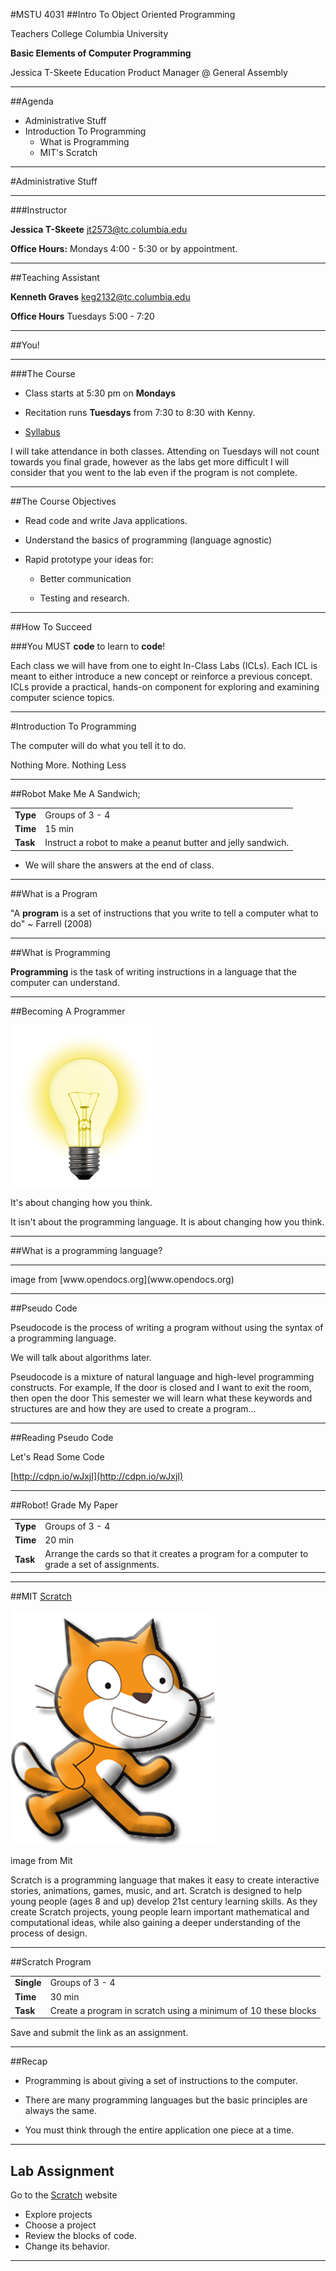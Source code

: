 <section data-background="images/teachers_college.jpg">
</section>

#MSTU 4031
##Intro To Object Oriented Programming


<div class="label">
<p>Teachers College Columbia University</p>
<p><strong>Basic Elements of Computer Programming</strong></p>
<p>Jessica T-Skeete Education Product Manager @ General Assembly</p>
</div>

---


##Agenda

*	Administrative Stuff
*	Introduction To Programming
	*	What is Programming
	*	MIT's Scratch

---

<section data-background="images/Columbia.jpg">
</section>

#Administrative Stuff

---

###Instructor

__Jessica T-Skeete__ jt2573@tc.columbia.edu

__Office Hours:__ Mondays 4:00 - 5:30 or by appointment.


---

##Teaching Assistant

__Kenneth Graves__ keg2132@tc.columbia.edu

__Office Hours__ Tuesdays 5:00 - 7:20

---

##You!	

---

###The Course

*	Class starts at 5:30 pm on __Mondays__

*	Recitation runs __Tuesdays__ from 7:30 to 8:30 with Kenny.

*	[Syllabus](../../README.md)

<aside class="notes">

I will take attendance in both classes. Attending on Tuesdays will not count towards you final grade, however as the labs get more difficult I will consider that you went to the lab even if the program is not complete.

</aside>

---


##The Course Objectives

*	Read code and write Java applications.

*	Understand the basics of programming (language agnostic)

*	Rapid prototype your ideas for: 

	*	Better communication 

	*	Testing and research.

---

##How To Succeed

###You MUST __code__ to learn to __code__!

<aside class="notes"> 

Each class we will have from one to eight In-Class Labs (ICLs).  Each ICL is meant to either introduce a new concept or reinforce a previous concept. ICLs provide a practical, hands-on component for exploring and examining computer science topics.
</aside>

---

<section data-background="images/Columbia_sign.jpg">
</section>

#Introduction To Programming

<div class="label">
<p>The computer will do what you tell it to do. </p>

<p>Nothing More. Nothing Less</p>

</div>

---


##Robot Make Me A Sandwich;

<table>
<tr>
<td><b>Type<bb></td>
<td>Groups of 3 - 4</td>
</tr>
<tr>
<td><b>Time</b></td>
<td>15 min</td>
</tr>
<tr>
<td><b>Task</b></td>
<td>Instruct a robot to make a peanut butter and jelly sandwich. </td>
</tr>
</table>

* We will share the answers at the end of class.

---


##What is a Program

"A __program__ is a set of instructions that you write to tell a computer what to do" ~ Farrell (2008)

---

##What is Programming

__Programming__ is the task of writing instructions in a language that the computer can understand.


---

##Becoming A Programmer

![lightbulb](../images/lightbulb.png)

It's about changing how you think. 

<aside class="notes"> 
It isn't about the programming language. It is about changing how you think.
</aside>

---

##What is a programming language?

---

<section data-background="images/progLanguages.jpg">
</section>

<aside class="notes"> 
image from [www.opendocs.org](www.opendocs.org)
</aside>

---

##Pseudo Code

Pseudocode is the process of writing a program without using the syntax of a programming language.

<aside class="notes"> 
We will talk about algorithms later.

Pseudocode is a mixture of natural language and high-level programming constructs. For example,
If the door is closed and I want to exit the room, then open the door
This semester we will learn what these keywords and structures are and how they are used to create a program…

</aside>

---

##Reading Pseudo Code

Let's Read Some Code

[http://cdpn.io/wJxjI](http://cdpn.io/wJxjI)

---


##Robot! Grade My Paper

<table>
<tr>
<td><b>Type<bb></td>
<td>Groups of 3 - 4</td>
</tr>
<tr>
<td><b>Time</b></td>
<td>20 min</td>
</tr>
<tr>
<td><b>Task</b></td>
<td>Arrange the cards so that it creates a program for a computer to grade a set of assignments.</td>
</tr>
</table>

---


##MIT [Scratch](http://scratch.mit.edu/)

![Scratch Cat](../images/scratch_cat.png)

<aside class="notes"> 
image from Mit

Scratch is a programming language that makes it easy to create interactive stories, animations, games, music, and art. 
Scratch is designed to help young people (ages 8 and up) develop 21st century learning skills. As they create Scratch projects, young people learn important mathematical and computational ideas, while also gaining a deeper understanding of the process of design. 
</aside>

---

##Scratch Program

<table>
<tr>
<td><b>Single<bb></td>
<td>Groups of 3 - 4</td>
</tr>
<tr>
<td><b>Time</b></td>
<td>30 min</td>
</tr>
<tr>
<td><b>Task</b></td>
<td>Create a program in scratch using a minimum of 10 these blocks</td>
</tr>
</table>


Save and submit the link as an assignment.

---

##Recap

*	Programming is about giving a set of instructions to the computer. 

*	There are many programming languages but the basic principles are always the same.

*	You must think through the entire application one piece at a time.

---

## Lab Assignment


Go to the [Scratch](http://scratch.mit.edu/explore/?date=ever) website

*	Explore projects
*	Choose a project
*	Review the blocks of code. 
*	Change its behavior.


---
